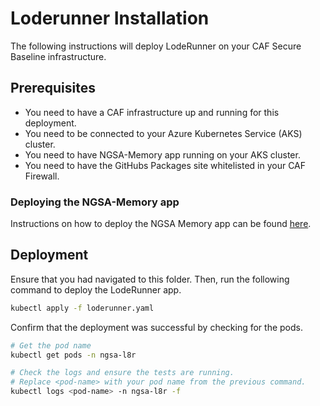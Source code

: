 # Loderunner Installation

The following instructions will deploy LodeRunner on your CAF Secure Baseline infrastructure.

## Prerequisites

* You need to have a CAF infrastructure up and running for this deployment.
* You need to be connected to your Azure Kubernetes Service (AKS) cluster.
* You need to have NGSA-Memory app running on your AKS cluster.
* You need to have the GitHubs Packages site whitelisted in your CAF Firewall.

### Deploying the NGSA-Memory app

Instructions on how to deploy the NGSA Memory app can be found [here](../ngsa/README.md).

## Deployment

Ensure that you had navigated to this folder. Then, run the following command to deploy the LodeRunner app.

```bash
kubectl apply -f loderunner.yaml
```

Confirm that the deployment was successful by checking for the pods.

```bash
# Get the pod name
kubectl get pods -n ngsa-l8r

# Check the logs and ensure the tests are running.
# Replace <pod-name> with your pod name from the previous command.
kubectl logs <pod-name> -n ngsa-l8r -f
```

